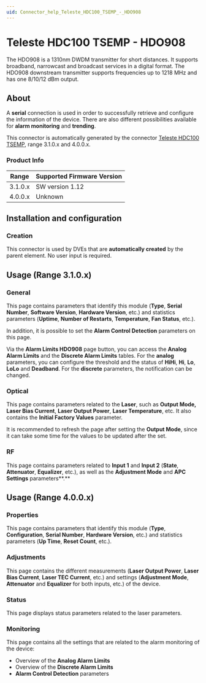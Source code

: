 ```yaml
---
uid: Connector_help_Teleste_HDC100_TSEMP_-_HDO908
---
```


# Teleste HDC100 TSEMP - HDO908

The HDO908 is a 1310nm DWDM transmitter for short distances. It supports broadband, narrowcast and broadcast services in a digital format. The HDO908 downstream transmitter supports frequencies up to 1218 MHz and has one 8/10/12 dBm output.

## About

A **serial** connection is used in order to successfully retrieve and configure the information of the device. There are also different possibilities available for **alarm monitoring** and **trending**.

This connector is automatically generated by the connector [Teleste HDC100 TSEMP](xref:Connector_help_Teleste_HDC100_TSEMP), range 3.1.0.x and 4.0.0.x.

### Product Info

| Range | Supported Firmware Version |
|------------------|-----------------------------|
| 3.1.0.x          | SW version 1.12             |
| 4.0.0.x          | Unknown                     |

## Installation and configuration

### Creation

This connector is used by DVEs that are **automatically created** by the parent element. No user input is required.

## Usage (Range 3.1.0.x)

### General

This page contains parameters that identify this module (**Type**, **Serial Number**, **Software Version**, **Hardware Version**, etc.) and statistics parameters (**Uptime**, **Number of Restarts**, **Temperature**, **Fan Status**, etc.).

In addition, it is possible to set the **Alarm Control Detection** parameters on this page.

Via the **Alarm Limits HDO908** page button, you can access the **Analog Alarm Limits** and the **Discrete Alarm Limits** tables. For the **analog** parameters, you can configure the threshold and the status of **HiHi**, **Hi**, **Lo**, **LoLo** and **Deadband**. For the **discrete** parameters, the notification can be changed.

### Optical

This page contains parameters related to the **Laser**, such as **Output Mode,** **Laser Bias Current**, **Laser Output Power**, **Laser Temperature**, etc. It also contains the **Initial Factory Values** parameter.

It is recommended to refresh the page after setting the **Output Mode**, since it can take some time for the values to be updated after the set.

### RF

This page contains parameters related to **Input 1** and **Input 2** (**State**, **Attenuator**, **Equalizer**, etc.), as well as the **Adjustment Mode** and **APC Settings** parameters**.**

## Usage (Range 4.0.0.x)

### Properties

This page contains parameters that identify this module (**Type**, **Configuration**, **Serial Number**, **Hardware Version**, etc.) and statistics parameters (**Up Time**, **Reset Count**, etc.).

### Adjustments

This page contains the different measurements (**Laser Output Power**, **Laser Bias Current**, **Laser TEC Current**, etc.) and settings (**Adjustment Mode**, **Attenuator** and **Equalizer** for both inputs, etc.) of the device.

### Status

This page displays status parameters related to the laser parameters.

### Monitoring

This page contains all the settings that are related to the alarm monitoring of the device:

- Overview of the **Analog Alarm Limits**
- Overview of the **Discrete Alarm Limits**
- **Alarm Control Detection** parameters
